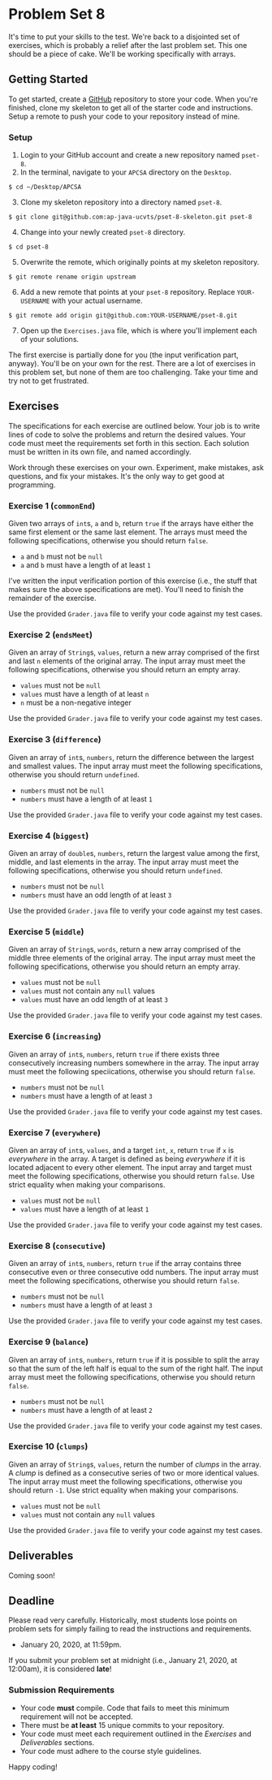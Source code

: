 # Problem Set 8

It's time to put your skills to the test. We're back to a disjointed set of exercises, which is probably a relief after the last problem set. This one should be a piece of cake. We'll be working specifically with arrays.

## Getting Started

To get started, create a [GitHub](https://github.com/) repository to store your code. When you're finished, clone my skeleton to get all of the starter code and instructions. Setup a remote to push your code to your repository instead of mine.

### Setup

1. Login to your GitHub account and create a new repository named `pset-8`.
2. In the terminal, navigate to your `APCSA` directory on the `Desktop`.

```
$ cd ~/Desktop/APCSA
```

3. Clone my skeleton repository into a directory named `pset-8`.

```
$ git clone git@github.com:ap-java-ucvts/pset-8-skeleton.git pset-8
```

4. Change into your newly created `pset-8` directory.

```
$ cd pset-8
```

5. Overwrite the remote, which originally points at my skeleton repository.

```
$ git remote rename origin upstream
```

6. Add a new remote that points at your `pset-8` repository. Replace `YOUR-USERNAME` with your actual username.

```
$ git remote add origin git@github.com:YOUR-USERNAME/pset-8.git
```

7. Open up the `Exercises.java` file, which is where you'll implement each of your solutions.

The first exercise is partially done for you (the input verification part, anyway). You'll be on your own for the rest. There are a lot of exercises in this problem set, but none of them are too challenging. Take your time and try not to get frustrated.

## Exercises

The specifications for each exercise are outlined below. Your job is to write lines of code to solve the problems and return the desired values. Your code must meet the requirements set forth in this section. Each solution must be written in its own file, and named accordingly.

Work through these exercises on your own. Experiment, make mistakes, ask questions, and fix your mistakes. It's the only way to get good at programming.

### Exercise 1 (`commonEnd`)

Given two arrays of `int`s, `a` and `b`, return `true` if the arrays have either the same first element or the same last element. The arrays must meed the following specifications, otherwise you should return `false`.

- `a` and `b` must not be `null`
- `a` and `b` must have a length of at least `1`

I've written the input verification portion of this exercise (i.e., the stuff that makes sure the above specifications are met). You'll need to finish the remainder of the exercise.

Use the provided `Grader.java` file to verify your code against my test cases.

### Exercise 2 (`endsMeet`)

Given an array of `String`s, `values`, return a new array comprised of the first and last `n` elements of the original array. The input array must meet the following specifications, otherwise you should return an empty array.

- `values` must not be `null`
- `values` must have a length of at least `n`
- `n` must be a non-negative integer

Use the provided `Grader.java` file to verify your code against my test cases.

### Exercise 3 (`difference`)

Given an array of `int`s, `numbers`, return the difference between the largest and smallest values. The input array must meet the following specifications, otherwise you should return `undefined`.

- `numbers` must not be `null`
- `numbers` must have a length of at least `1`

Use the provided `Grader.java` file to verify your code against my test cases.

### Exercise 4 (`biggest`)

Given an array of `double`s, `numbers`, return the largest value among the first, middle, and last elements in the array. The input array must meet the following specifications, otherwise you should return `undefined`.

- `numbers` must not be `null`
- `numbers` must have an odd length of at least `3`

Use the provided `Grader.java` file to verify your code against my test cases.

### Exercise 5 (`middle`)

Given an array of `String`s, `words`, return a new array comprised of the middle three elements of the original array. The input array must meet the following specifications, otherwise you should return an empty array.

- `values` must not be `null`
- `values` must not contain any `null` values
- `values` must have an odd length of at least `3`

Use the provided `Grader.java` file to verify your code against my test cases.

### Exercise 6 (`increasing`)

Given an array of `int`s, `numbers`, return `true` if there exists three consecutively increasing numbers somewhere in the array. The input array must meet the following speciications, otherwise you should return `false`.

- `numbers` must not be `null`
- `numbers` must have a length of at least `3`

Use the provided `Grader.java` file to verify your code against my test cases.

### Exercise 7 (`everywhere`)

Given an array of `int`s, `values`, and a target `int`, `x`, return `true` if `x` is _everywhere_ in the array. A target is defined as being _everywhere_ if it is located adjacent to every other element. The input array and target must meet the following specifications, otherwise you should return `false`. Use strict equality when making your comparisons.

- `values` must not be `null`
- `values` must have a length of at least `1`

Use the provided `Grader.java` file to verify your code against my test cases.

### Exercise 8 (`consecutive`)

Given an array of `int`s, `numbers`, return `true` if the array contains three consecutive even or three consecutive odd numbers. The input array must meet the following specifications, otherwise you should return `false`.

- `numbers` must not be `null`
- `numbers` must have a length of at least `3`

Use the provided `Grader.java` file to verify your code against my test cases.

### Exercise 9 (`balance`)

Given an array of `int`s, `numbers`, return `true` if it is possible to split the array so that the sum of the left half is equal to the sum of the right half. The input array must meet the following specifications, otherwise you should return `false`.

- `numbers` must not be `null`
- `numbers` must have a length of at least `2`

Use the provided `Grader.java` file to verify your code against my test cases.

### Exercise 10 (`clumps`)

Given an array of `String`s, `values`, return the number of _clumps_ in the array. A _clump_ is defined as a consecutive series of two or more identical values. The input array must meet the following specifications, otherwise you should return `-1`. Use strict equality when making your comparisons.

- `values` must not be `null`
- `values` must not contain any `null` values

Use the provided `Grader.java` file to verify your code against my test cases.

## Deliverables

Coming soon!

## Deadline

Please read very carefully. Historically, most students lose points on problem sets for simply failing to read the instructions and requirements.

- January 20, 2020, at 11:59pm.

If you submit your problem set at midnight (i.e., January 21, 2020, at 12:00am), it is considered **late**!

### Submission Requirements

- Your code **must** compile. Code that fails to meet this minimum requirement will not be accepted.
- There must be **at least** 15 unique commits to your repository.
- Your code must meet each requirement outlined in the _Exercises_ and _Deliverables_ sections.
- Your code must adhere to the course style guidelines.

Happy coding!

